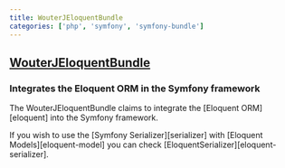 ```yaml
---
title: WouterJEloquentBundle
categories: ['php', 'symfony', 'symfony-bundle']
---
```

## [WouterJEloquentBundle](https://github.com/wouterj/WouterJEloquentBundle)

### Integrates the Eloquent ORM in the Symfony framework


The WouterJEloquentBundle claims to integrate the [Eloquent ORM][eloquent]
into the Symfony framework.

If you wish to use the [Symfony Serializer][serializer] with [Eloquent
Models][eloquent-model] you can check [EloquentSerializer][eloquent-serializer].

